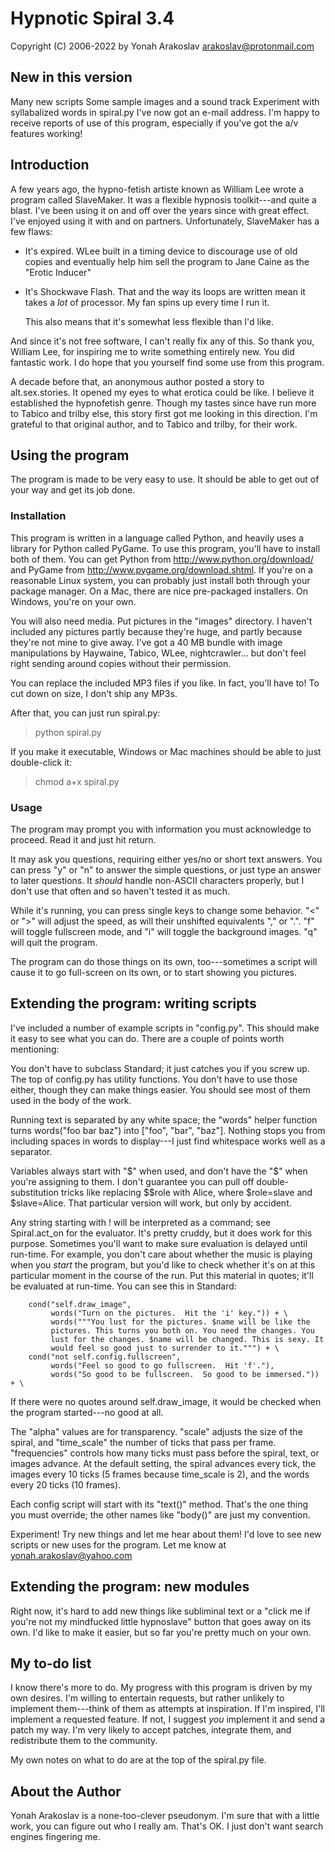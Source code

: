 # Hypnotic Spiral 3.4
Copyright (C) 2006-2022 by Yonah Arakoslav
arakoslav@protonmail.com

## New in this version

Many new scripts
Some sample images and a sound track
Experiment with syllabalized words in spiral.py
I've now got an e-mail address.  I'm happy to receive reports of use
of this program, especially if you've got the a/v features working!

## Introduction

A few years ago, the hypno-fetish artiste known as William Lee wrote a
program called SlaveMaker.  It was a flexible hypnosis toolkit---and
quite a blast.  I've been using it on and off over the years since
with great effect.  I've enjoyed using it with and on partners.
Unfortunately, SlaveMaker has a few flaws:

 * It's expired.  WLee built in a timing device to discourage use of
   old copies and eventually help him sell the program to Jane Caine
   as the "Erotic Inducer"

 * It's Shockwave Flash.  That and the way its loops are written mean
   it takes a *lot* of processor.  My fan spins up every time I run
   it.

   This also means that it's somewhat less flexible than I'd like.

And since it's not free software, I can't really fix any of this.  So
thank you, William Lee, for inspiring me to write something entirely
new.  You did fantastic work.  I do hope that you yourself find some
use from this program.

A decade before that, an anonymous author posted a story to
alt.sex.stories.  It opened my eyes to what erotica could be like.  I
believe it established the hypnofetish genre.  Though my tastes since
have run more to Tabico and trilby else, this story first got me
looking in this direction.  I'm grateful to that original author, and
to Tabico and trilby, for their work.

## Using the program

The program is made to be very easy to use.  It should be able to get
out of your way and get its job done.

### Installation

This program is written in a language called Python, and heavily uses
a library for Python called PyGame.  To use this program, you'll have
to install both of them.  You can get Python from
<http://www.python.org/download/> and PyGame from
<http://www.pygame.org/download.shtml>.  If you're on a reasonable
Linux system, you can probably just install both through your package
manager.  On a Mac, there are nice pre-packaged installers.  On
Windows, you're on your own.

You will also need media.  Put pictures in the "images" directory.  I
haven't included any pictures partly because they're huge, and partly
because they're not mine to give away.  I've got a 40 MB bundle with
image manipulations by Haywaine, Tabico, WLee, nightcrawler... but
don't feel right sending around copies without their permission.

You can replace the included MP3 files if you like.  In fact, you'll
have to!  To cut down on size, I don't ship any MP3s.

After that, you can just run spiral.py:

> python spiral.py

If you make it executable, Windows or Mac machines should be able to
just double-click it:

> chmod a+x spiral.py

### Usage

The program may prompt you with information you must acknowledge to
proceed.  Read it and just hit return.

It may ask you questions, requiring either yes/no or short text
answers.  You can press "y" or "n" to answer the simple questions, or
just type an answer to later questions.  It *should* handle non-ASCII
characters properly, but I don't use that often and so haven't tested
it as much.

While it's running, you can press single keys to change some
behavior.  "<" or ">" will adjust the speed, as will their unshifted
equivalents "," or ".".  "f" will toggle fullscreen mode, and "i" will
toggle the background images.  "q" will quit the program.

The program can do those things on its own, too---sometimes a script
will cause it to go full-screen on its own, or to start showing you
pictures.

## Extending the program: writing scripts

I've included a number of example scripts in "config.py".  This should
make it easy to see what you can do.  There are a couple of points
worth mentioning:

You don't have to subclass Standard; it just catches you if you screw
up.  The top of config.py has utility functions.  You don't have to
use those either, though they can make things easier.  You should see
most of them used in the body of the work.

Running text is separated by any white space; the "words" helper
function turns words("foo bar baz") into ["foo", "bar", "baz"].
Nothing stops you from including spaces in words to display---I just
find whitespace works well as a separator.

Variables always start with "$" when used, and don't have the "$" when
you're assigning to them.  I don't guarantee you can pull off
double-substitution tricks like replacing $$role with Alice, where
$role=slave and $slave=Alice.  That particular version will work, but
only by accident.

Any string starting with ! will be interpreted as a command; see
Spiral.act_on for the evaluator.  It's pretty cruddy, but it does work
for this purpose.  Sometimes you'll want to make sure evaluation is
delayed until run-time.  For example, you don't care about whether the
music is playing when you *start* the program, but you'd like to check
whether it's on at this particular moment in the course of the run.
Put this material in quotes; it'll be evaluated at run-time.
You can see this in Standard:

        cond("self.draw_image",
             words("Turn on the pictures.  Hit the 'i' key.")) + \
             words("""You lust for the pictures. $name will be like the
             pictures. This turns you both on. You need the changes. You
             lust for the changes. $name will be changed. This is sexy. It
             would feel so good just to surrender to it.""") + \
        cond("not self.config.fullscreen",
             words("Feel so good to go fullscreen.  Hit 'f'."),
             words("So good to be fullscreen.  So good to be immersed.")) + \

If there were no quotes around self.draw_image, it would be checked
when the program started---no good at all.

The "alpha" values are for transparency.  "scale" adjusts the size of
the spiral, and "time_scale" the number of ticks that pass per frame.
"frequencies" controls how many ticks must pass before the spiral,
text, or images advance.  At the default setting, the spiral advances
every tick, the images every 10 ticks (5 frames because time_scale is
2), and the words every 20 ticks (10 frames).

Each config script will start with its "text()" method.  That's the
one thing you must override; the other names like "body()" are just
my convention.

Experiment!  Try new things and let me hear about them!  I'd love to
see new scripts or new uses for the program.  Let me know at
<yonah.arakoslav@yahoo.com>


## Extending the program: new modules

Right now, it's hard to add new things like subliminal text or a
"click me if you're not my mindfucked little hypnoslave" button that
goes away on its own.  I'd like to make it easier, but so far you're
pretty much on your own.

## My to-do list

I know there's more to do.  My progress with this program is driven by
my own desires.  I'm willing to entertain requests, but rather
unlikely to implement them---think of them as attempts at
inspiration.  If I'm inspired, I'll implement a requested feature.  If
not, I suggest *you* implement it and send a patch my way.  I'm very
likely to accept patches, integrate them, and redistribute them to the
community.

My own notes on what to do are at the top of the spiral.py file.

## About the Author

Yonah Arakoslav is a none-too-clever pseudonym.  I'm sure that with a
little work, you can figure out who I really am.  That's OK.  I just
don't want search engines fingering me.
